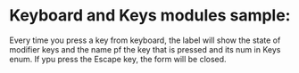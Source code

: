# Keyboard and Keys modules sample:
Every time you press a key from keyboard, the label will show the state of modifier keys and the name pf the key that is pressed and its num in Keys enum.
If ypu press the Escape key, the form will be closed.
